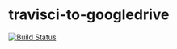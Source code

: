 travisci-to-googledrive
=======================
[![Build Status](https://travis-ci.org/visenger/travisci-to-googledrive.png)](https://travis-ci.org/visenger/travisci-to-googledrive)
